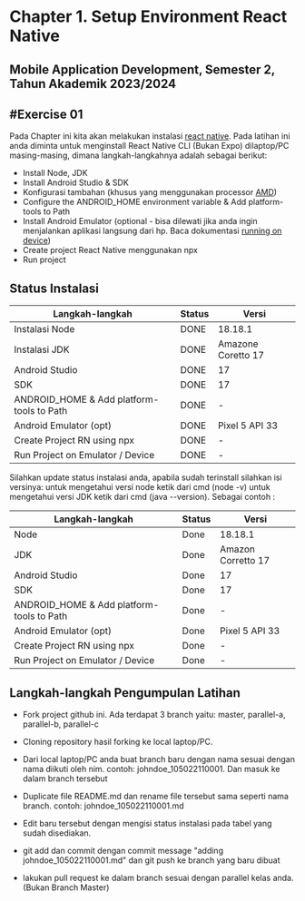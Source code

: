 # Chapter 1. Setup Environment React Native

## Mobile Application Development, Semester 2, Tahun Akademik 2023/2024

## #Exercise 01

Pada Chapter ini kita akan melakukan instalasi [react native]. Pada latihan ini anda diminta untuk menginstall React Native CLI (Bukan Expo) dilaptop/PC masing-masing, dimana langkah-langkahnya adalah sebagai berikut:

- Install Node, JDK
- Install Android Studio & SDK
- Konfigurasi tambahan (khusus yang menggunakan processor [AMD])
- Configure the ANDROID_HOME environment variable & Add platform-tools to Path
- Install Android Emulator (optional - bisa dilewati jika anda ingin menjalankan aplikasi langsung dari hp. Baca dokumentasi [running on device])
- Create project React Native menggunakan npx
- Run project

## Status Instalasi

| Langkah-langkah                           | Status | Versi              |
| ----------------------------------------- | ------ | ------------------ |
| Instalasi Node                            | DONE   | 18.18.1            |
| Instalasi JDK                             | DONE   | Amazone Coretto 17 |
| Android Studio                            | DONE   | 17                 |
| SDK                                       | DONE   | 17                 |
| ANDROID_HOME & Add platform-tools to Path | DONE   | -                  |
| Android Emulator (opt)                    | DONE   | Pixel 5 API 33     |
| Create Project RN using npx               | DONE   | -                  |
| Run Project on Emulator / Device          | DONE   | -                  |

Silahkan update status instalasi anda, apabila sudah terinstall silahkan isi versinya:
untuk mengetahui versi node ketik dari cmd (node -v) untuk mengetahui versi JDK ketik dari cmd (java --version).
Sebagai contoh :

| Langkah-langkah                           | Status | Versi              |
| ----------------------------------------- | ------ | ------------------ |
| Node                                      | Done   | 18.18.1            |
| JDK                                       | Done   | Amazon Corretto 17 |
| Android Studio                            | Done   | 17                 |
| SDK                                       | Done   | 17                 |
| ANDROID_HOME & Add platform-tools to Path | Done   | -                  |
| Android Emulator (opt)                    | Done   | Pixel 5 API 33     |
| Create Project RN using npx               | Done   | -                  |
| Run Project on Emulator / Device          | Done   | -                  |

## Langkah-langkah Pengumpulan Latihan

- Fork project github ini. Ada terdapat 3 branch yaitu: master, parallel-a, parallel-b, parallel-c
- Cloning repository hasil forking ke local laptop/PC.
- Dari local laptop/PC anda buat branch baru dengan nama sesuai dengan nama diikuti oleh nim. contoh: johndoe_105022110001. Dan masuk ke dalam branch tersebut
- Duplicate file README.md dan rename file tersebut sama seperti nama branch. contoh: johndoe_105022110001.md
- Edit baru tersebut dengan mengisi status instalasi pada tabel yang sudah disediakan.
- git add dan commit dengan commit message "adding johndoe_105022110001.md" dan git push ke branch yang baru dibuat
- lakukan pull request ke dalam branch sesuai dengan parallel kelas anda. (Bukan Branch Master)

  [react native]: https://reactnative.dev/docs/environment-setup
  [running on device]: https://reactnative.dev/docs/running-on-device
  [amd]: https://android-developers.googleblog.com/2018/07/android-emulator-amd-processor-hyper-v.html
  [openjdk 11.0.5 2019-10-15]: https://docs.aws.amazon.com/corretto/latest/corretto-11-ug/downloads-list.html
